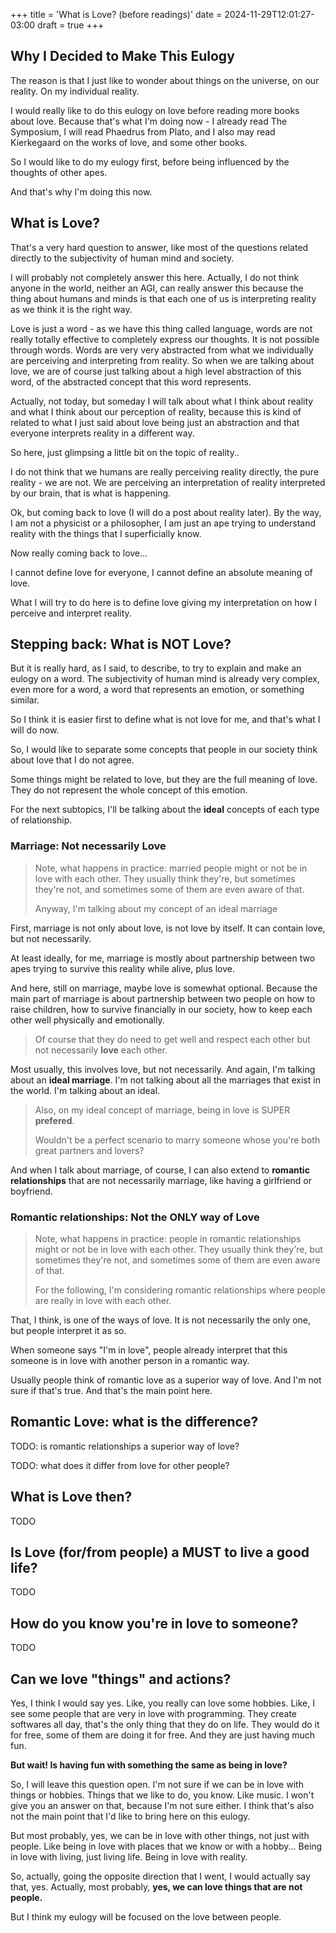 +++
title = 'What is Love? (before readings)'
date = 2024-11-29T12:01:27-03:00
draft = true
+++

## Why I Decided to Make This Eulogy

The reason is that I just like to wonder about things on the universe, on our reality. On my individual reality.

I would really like to do this eulogy on love before reading more books about love.
Because that's what I'm doing now - I already read The Symposium, I will read Phaedrus from Plato,
and I also may read Kierkegaard on the works of love, and some other books.

So I would like to do my eulogy first, before being influenced by the thoughts of other apes.

And that's why I'm doing this now.

## What is Love?

That's a very hard question to answer, like most of the questions related directly to the subjectivity
of human mind and society.

I will probably not completely answer this here. Actually, I do not think anyone in the world, neither an AGI,
can really answer this because the thing about humans and minds is that each one of us is interpreting reality
as we think it is the right way.

Love is just a word - as we have this thing called language, words are not really totally effective to completely
express our thoughts. It is not possible through words. Words are very very abstracted
from what we individually are perceiving and interpreting from reality.
So when we are talking about love, we are of course just talking
about a high level abstraction of this word, of the abstracted concept that this word represents.

Actually, not today, but someday I will talk about what I think about reality and what I think about our
perception of reality, because this is kind of related to what I just said about love being just an abstraction
and that everyone interprets reality in a different way.

So here, just glimpsing a little bit on the topic of reality..

I do not think that we humans are really perceiving reality directly, the pure reality - we are not.
We are perceiving an interpretation of reality interpreted by our brain, that is what is happening.

Ok, but coming back to love (I will do a post about reality later). By the way, I am not a physicist or a
philosopher, I am just an ape trying to understand reality with the things that I superficially know.

Now really coming back to love...

I cannot define love for everyone, I cannot define an absolute meaning of love.

What I will try to do here is to define love giving my interpretation on how I perceive and interpret reality.

## Stepping back: What is NOT Love?

But it is really hard, as I said, to describe, to try to explain and make an eulogy on a word. The subjectivity
of human mind is already very complex, even more for a word, a word that represents an emotion, or something
similar.

So I think it is easier first to define what is not love for me, and that's what I will do now.

So, I would like to separate some concepts that people in our society think about love that I do not agree.

Some things might be related to love, but they are the full meaning of love. They do not represent the whole concept
of this emotion.

For the next subtopics, I'll be talking about the **ideal** concepts of each type of relationship.

### Marriage: Not necessarily Love

> Note, what happens in practice: married people might or not be in love with each other.
> They usually think they're, but sometimes they're not, and sometimes some of them are even aware of that.
>
> Anyway, I'm talking about my concept of an ideal marriage

First, marriage is not only about love, is not love by itself. It can contain love, but not necessarily.

At least ideally, for me, marriage is mostly about partnership between two apes trying to survive this reality
while alive, plus love.

And here, still on marriage, maybe love is somewhat optional. Because the main part of marriage is about
partnership between two people on how to raise children, how to survive financially in our society, how to
keep each other well physically and emotionally.

> Of course that they do need to get well and respect each other but not necessarily **love** each other.

Most usually, this involves love, but not necessarily. And again, I'm talking about an **ideal marriage**. I'm not
talking about all the marriages that exist in the world. I'm talking about an ideal.

> Also, on my ideal concept of marriage, being in love is SUPER **prefered**.
>
> Wouldn't be a perfect scenario to marry someone whose you're both great partners and lovers?

And when I talk about marriage, of course, I can also extend to **romantic relationships** that are not
necessarily marriage, like having a girlfriend or boyfriend.

### Romantic relationships: Not the ONLY way of Love

> Note, what happens in practice: people in romantic relationships might or not be in love with each other.
> They usually think they're, but sometimes they're not, and sometimes some of them are even aware of that.
>
> For the following, I'm considering romantic relationships where people are really in love with each other.

That, I think, is one of the ways of love. It is not necessarily the only one, but people interpret it as so.

When someone says "I'm in love", people already interpret that this someone is in love with another person
in a romantic way.

Usually people think of romantic love as a superior way of love. And I'm not sure if that's true.
And that's the main point here.

## Romantic Love: what is the difference?

TODO: is romantic relationships a superior way of love?

TODO: what does it differ from love for other people?

## What is Love then?

TODO

## Is Love (for/from people) a MUST to live a good life?

TODO

## How do you know you're in love to someone?

TODO

## Can we love "things" and actions?

Yes, I think I would say yes. Like, you really can love some hobbies. Like, I see some people that are very
in love with programming. They create softwares all day, that's the only thing that they do on life.
They would do it for free, some of them are doing it for free. And they are just having much fun.

**But wait! Is having fun with something the same as being in love?**

So, I will leave this question open. I'm not sure if we can be in love with things or hobbies. Things that
we like to do, you know. Like music. I won't give you an answer on that, because I'm not sure either. I
think that's also not the main point that I'd like to bring here on this eulogy.

But most probably, yes, we can be in love with other things, not just with people. Like being in love with
places that we know or with a hobby... Being in love with living, just living life. Being in love with reality.

So, actually, going the opposite direction that I went, I would actually say that, yes. Actually, most
probably, **yes, we can love things that are not people.**

But I think my eulogy will be focused on the love between people.
